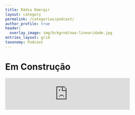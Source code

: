 ```yaml
---
title: Rádio Emergir
layout: category
permalink: /categorias/podcast/
author_profile: true
header:
  overlay_image: img/bckgrnd/nao-linearidade.jpg
entries_layout: grid
taxonomy: Podcast
---
```

# Em Construção

<iframe src="https://anchor.fm/radio-emergir/embed" height="102px" width="400px" frameborder="0" scrolling="no"></iframe>
